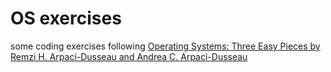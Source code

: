 # OS exercises
some coding exercises following [ Operating Systems: Three Easy Pieces by Remzi H. Arpaci-Dusseau and Andrea C. Arpaci-Dusseau](http://pages.cs.wisc.edu/~remzi/OSTEP/)
